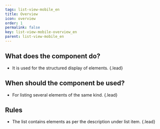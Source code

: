 ```yaml
---
tags: list-view-mobile_en
title: Overview
icon: overview
order: 1
permalink: false  
key: list-view-mobile-overview_en
parent: list-view-mobile_en
---
```


## What does the component do? 
*   It is used for the structured display of elements. {.lead}

## When should the component be used? 
*   For listing several elements of the same kind. {.lead}

## Rules
*   The list contains elements as per the description under <sbb-link variant="inline" type="button" href="/{{page.lang}}//design-system/mobile/components/list-item">list item</sbb-link>. {.lead}